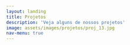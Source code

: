```yaml
---
layout: landing
title: Projetos
description: 'Veja alguns de nossos projetos'
image: assets/images/projetos/proj_13.jpg
nav-menu: true
---
```


<!-- Main -->
<div id="main" class="alt">

<!-- One -->
<section id="one">
	<div class="inner">
		<header class="major">
		</header>

<!-- Content -->
<span class="image fit"><img src="assets/images/projetos/proj_19.jpg" alt="" /></span>
<div class="box alt">
	<div class="row 50% uniform">
		<div class="6u"><span class="image fit"><img src="assets/images/projetos/proj_02.jpg" alt="" /></span></div>
		<div class="6u$"><span class="image fit"><img src="assets/images/projetos/proj_04.jpg" alt="" /></span></div>
		<!-- Break -->
		<div class="4u"><span class="image fit"><img src="assets/images/projetos/proj_03.jpg" alt="" /></span></div>
		<div class="4u"><span class="image fit"><img src="assets/images/projetos/proj_05.jpg" alt="" /></span></div>
		<div class="4u$"><span class="image fit"><img src="assets/images/projetos/proj_06.jpg" alt="" /></span></div>
		<!-- Break -->
		<div class="4u"><span class="image fit"><img src="assets/images/projetos/proj_08.jpg" alt="" /></span></div>
		<div class="4u"><span class="image fit"><img src="assets/images/projetos/proj_07.jpg" alt="" /></span></div>
		<div class="4u$"><span class="image fit"><img src="assets/images/projetos/proj_09.jpg" alt="" /></span></div>
	</div>
</div>

<span class="image fit"><img src="assets/images/projetos/proj_12.jpg" alt="" /></span>
<div class="box alt">
	<div class="row 50% uniform">
		<div class="6u"><span class="image fit"><img src="assets/images/projetos/proj_17.jpg" alt="" /></span></div>
		<div class="6u$"><span class="image fit"><img src="assets/images/projetos/proj_13.jpg" alt="" /></span></div>
		<!-- Break -->
		<div class="4u"><span class="image fit"><img src="assets/images/projetos/proj_10.jpg" alt="" /></span></div>
		<div class="4u"><span class="image fit"><img src="assets/images/projetos/proj_11.jpg" alt="" /></span></div>
		<div class="4u$"><span class="image fit"><img src="assets/images/projetos/proj_14.jpg" alt="" /></span></div>
		<!-- Break -->
		<div class="4u"><span class="image fit"><img src="assets/images/projetos/proj_15.jpg" alt="" /></span></div>
		<div class="4u"><span class="image fit"><img src="assets/images/projetos/proj_16.jpg" alt="" /></span></div>
		<div class="4u$"><span class="image fit"><img src="assets/images/projetos/proj_18.jpg" alt="" /></span></div>
	</div>
</div>